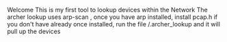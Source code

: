 Welcome 
This is my first tool to lookup devices within the Network 
The archer lookup uses arp-scan , once you have arp installed, install pcap.h if you don't have already 
once installed, run the file /.archer_lookup and it will pull up the devices

